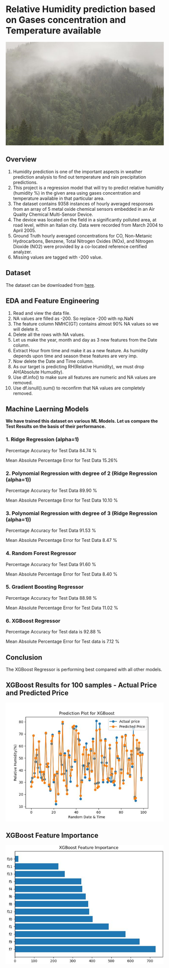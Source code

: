 # Relative Humidity prediction based on Gases concentration and Temperature available

![Rain](Rain.png)

## Overview
1. Humidity prediction is one of the important aspects in weather prediction analysis to find out temperature and rain precipitation predictions.
2. This project is a regression model that will try to predict relative humidity (humidity %) in the given area using gases concentration and temperature available in that particular area.  
3. The dataset contains 9358 instances of hourly averaged responses from an array of 5 metal oxide chemical sensors embedded in an Air Quality Chemical Multi-Sensor Device.
4. The device was located on the field in a significantly polluted area, at road level, within an Italian city. Data were recorded from March 2004 to April 2005.
5. Ground Truth hourly averaged concentrations for CO, Non-Metanic Hydrocarbons, Benzene, Total Nitrogen Oxides (NOx), and Nitrogen Dioxide (NO2) were provided by a co-located reference certified analyzer. 
6. Missing values are tagged with -200 value.

## Dataset 

The dataset can be downloaded from [here](https://archive.ics.uci.edu/ml/datasets/Air+Quality).

## EDA and Feature Engineering

1. Read and view the data file.
2. NA values are filled as -200. So replace -200 with np.NaN
3. The feature column NMHC(GT) contains almost 90% NA values so we will delete it.
4. Delete all the rows with NA values.
5. Let us make the year, month and day as 3 new features from the Date column.
6. Extract Hour from time and make it as a new feature. As humidity depends upon time and season these features are very imp.
7. Now delete the Date and Time column.
8. As our target is predicting RH(Relative Humidity), we must drop AH(Absolute Humudity).
9. Use df.info() to make sure all features are numeric and NA values are removed.
10. Use df.isnull().sum() to reconfirm that NA values are completely removed.

## Machine Laerning Models

**We have trained this dataset on various ML Models. Let us compare the Test Results on the basis of their performance.**

### 1. Ridge Regression (alpha=1)
Percentage Accuracy for Test Data 84.74 %

Mean Absolute Percentage Error for Test Data 15.26%

### 2. Polynomial Regression with degree of 2 (Ridge Regression (alpha=1))
Percentage Accuracy for Test Data 89.90 %

Mean Absolute Percentage Error for Test Data 10.10 %

### 3. Polynomial Regression with degree of 3 (Ridge Regression (alpha=1))
Percentage Accuracy for Test Data 91.53 %

Mean Absolute Percentage Error for Test Data 8.47 %

### 4. Random Forest Regressor
Percentage Accuracy for Test Data 91.60 %

Mean Absolute Percentage Error for Test Data 8.40 %

### 5. Gradient Boosting Regressor
Percentage Accuracy for Test Data 88.98 %

Mean Absolute Percentage Error for Test Data 11.02 %

### 6. XGBoost Regressor
Percentage Accuracy for Test data is 92.88 %

Mean Absolute Percentage Error for Test data is 7.12 %

## Conclusion 
The XGBoost Regressor is performing best compared with all other models.

## XGBoost Results for 100 samples - Actual Price and Predicted Price

![Result](Result.jpg)

## XGBoost Feature Importance
![Imp_Features](Imp_Features.jpg)

